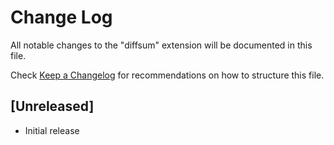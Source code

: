 # Change Log

All notable changes to the "diffsum" extension will be documented in this file.

Check [Keep a Changelog](http://keepachangelog.com/) for recommendations on how to structure this file.

## [Unreleased]

- Initial release